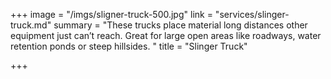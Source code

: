 +++
image = "/imgs/sligner-truck-500.jpg"
link = "services/slinger-truck.md"
summary = "These trucks place material long distances other equipment just can’t reach. Great for large open areas like roadways, water retention ponds or steep hillsides. "
title = "Slinger Truck"

+++
